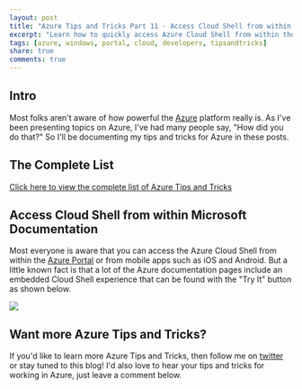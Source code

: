 ```yaml
---
layout: post
title: "Azure Tips and Tricks Part 11 - Access Cloud Shell from within Microsoft Docs"
excerpt: "Learn how to quickly access Azure Cloud Shell from within the Microsoft Docs"
tags: [azure, windows, portal, cloud, developers, tipsandtricks]
share: true
comments: true
---
```


## Intro

Most folks aren't aware of how powerful the [Azure](http://www.azure.com) platform really is. As I've been presenting topics on Azure, I've had many people say, "How did you do that?" So I'll be documenting my tips and tricks for Azure in these posts.

## The Complete List

[Click here to view the complete list of Azure Tips and Tricks ](https://michaelcrump.net/azure-tips-and-tricks-complete-list/)

## Access Cloud Shell from within Microsoft Documentation

Most everyone is aware that you can access the Azure Cloud Shell from within the [Azure Portal](https://docs.microsoft.com/en-us/azure/cloud-shell/overview) or from mobile apps such as iOS and Android. But a little known fact is that a lot of the Azure documentation pages include an embedded Cloud Shell experience that can be found with the "Try It" button as shown below.   

<img src="https://michaelcrump.net/files/azuretip11.gif">


## Want more Azure Tips and Tricks?

If you'd like to learn more Azure Tips and Tricks, then follow me on [twitter](http://twitter.com/mbcrump) or stay tuned to this blog! I'd also love to hear your tips and tricks for working in Azure, just leave a comment below. 